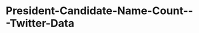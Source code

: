 # President-Candidate-Name-Count---Twitter-Data

<!DOCTYPE html>
<meta charset="utf-8">
<style>

.arc text {
  font: 10px sans-serif;
  text-anchor: middle;
}

.arc path {
  stroke: #fff;
}

</style>
<body>
<script src="https://d3js.org/d3.v3.min.js"></script>
<script>

var width = 960,
    height = 510,
    radius = Math.min(width, height) / 2;

var color = d3.scale.ordinal()
    .range(["#ff8c00","#98abc5", "#7b6888"]);

var arc = d3.svg.arc()
    .outerRadius(radius - 10)
    .innerRadius(0);

var labelArc = d3.svg.arc()
    .outerRadius(radius - 40)
    .innerRadius(radius - 80);

var pie = d3.layout.pie()
    .sort(null)
    .value(function(d) { return d.population; });

var svg = d3.select("body").append("svg")
    .attr("width", width)
    .attr("height", height)
  .append("g")
    .attr("transform", "translate(" + width / 2 + "," + height / 2 + ")");

d3.csv("data.csv", type, function(error, data) {
  if (error) throw error;

  var g = svg.selectAll(".arc")
      .data(pie(data))
    .enter().append("g")
      .attr("class", "arc");

  g.append("path")
      .attr("d", arc)
      .style("fill", function(d) { return color(d.data.age); });

  g.append("text")
      .attr("transform", function(d) { return "translate(" + labelArc.centroid(d) + ")"; })
      .attr("dy", ".35em")
      .text(function(d) { return d.data.age; });
});

function type(d) {
  d.population = +d.population;
  return d;
}

    </script>
